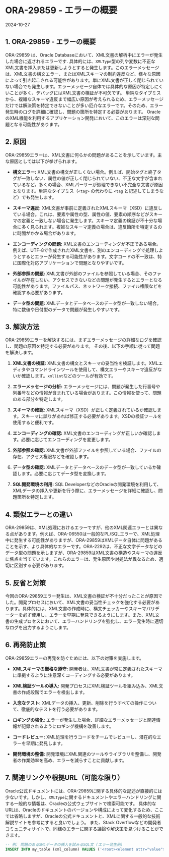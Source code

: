 # ORA-29859 - エラーの概要
2024-10-27

## 1. ORA-29859 - エラーの概要

ORA-29859 は、Oracle Databaseにおいて、XML文書の解析中にエラーが発生した場合に返されるエラーです.  具体的には、`XMLType`型の列や変数に不正なXML文書を挿入または更新しようとすると発生します。このエラーメッセージは、XML文書の構文エラー、またはXMLスキーマの制約違反など、様々な原因によって引き起こされる可能性があります。単にXML文書が正しく閉じられていない場合でも発生します。エラーメッセージ自体では具体的な原因が特定しにくいことが多く、デバッグにはXML文書の検証が不可欠です。  単純なタイプミスから、複雑なスキーマ違反まで幅広い原因が考えられるため、エラーメッセージだけでは解決策を特定できないことが多い厄介なエラーです。そのため、エラー発生時のログを詳細に確認し、問題の箇所を特定する必要があります。  OracleのXML機能を利用するアプリケーション開発において、このエラーは深刻な問題となる可能性があります。


## 2. 原因

ORA-29859エラーは、XML文書に何らかの問題があることを示しています。主な原因としては以下が挙げられます。

* **構文エラー:** XML文書の構文が正しくない場合。例えば、開始タグと終了タグが一致しない、属性の値が正しく閉じられていない、不正な文字が含まれているなど。多くの場合、XMLパーサーが処理できない不完全な文書が原因となります。単純なタイプミス（`<tag>` の代わりに `<tag` と記述してしまうなど）でも発生します。

* **スキーマ違反:** XML文書が事前に定義されたXMLスキーマ（XSD）に違反している場合。これは、要素や属性の型、属性の値、要素の順序などがスキーマの定義と一致しない場合に発生します。スキーマ定義の検証が不十分な場合に多く見られます。複雑なスキーマ定義の場合は、違反箇所を特定するのに時間がかかる場合があります。

* **エンコーディングの問題:** XML文書のエンコーディングが不正である場合。例えば、UTF-8で作成されたXML文書を、別のエンコーディングで処理しようとするとエラーが発生する可能性があります。文字コードの不一致は、特に国際化対応アプリケーションで問題となりやすいです。

* **外部参照の問題:** XML文書が外部のファイルを参照している場合、そのファイルが存在しない、アクセスできないなどの問題が発生するとエラーとなる可能性があります。ファイルパス、ネットワーク接続、ファイル権限などを確認する必要があります。

* **データ型の問題:** XMLデータとデータベースのデータ型が一致しない場合。特に数値や日付型のデータで問題が発生しやすいです。


## 3. 解決方法

ORA-29859エラーを解決するには、まずエラーメッセージの詳細なログを確認し、問題の原因を特定する必要があります。  その後、以下の手順に従って問題を解決します。

1. **XML文書の検証:** XML文書の構文とスキーマの妥当性を検証します。XMLエディタやコマンドラインツールを使用して、構文エラーやスキーマ違反がないか確認します。`xmllint`などのツールが有効です。

2. **エラーメッセージの分析:** エラーメッセージには、問題が発生した行番号や列番号などの情報が含まれている場合があります。この情報を使って、問題のある部分を特定します。

3. **スキーマの確認:** XMLスキーマ（XSD）が正しく定義されているか確認します。スキーマに誤りがあれば修正する必要があります。XSDの検証ツールを使用すると便利です。

4. **エンコーディングの確認:** XML文書のエンコーディングが正しいか確認します。必要に応じてエンコーディングを変更します。

5. **外部参照の確認:** XML文書が外部ファイルを参照している場合、ファイルの存在、アクセス権限などを確認します。

6. **データ型の確認:** XMLデータとデータベースのデータ型が一致しているか確認します。必要に応じてデータ型を変換します。

7. **SQL開発環境の利用:** SQL DeveloperなどのOracleの開発環境を利用して、XMLデータの挿入や更新を行う際に、エラーメッセージを詳細に確認し、問題箇所を特定します。


## 4. 類似エラーとの違い

ORA-29859は、XML処理におけるエラーですが、他のXML関連エラーとは異なる点があります。例えば、ORA-06550は一般的なPL/SQLエラーで、XML処理中に発生する可能性がありますが、ORA-29859はXMLデータ自体に問題があることを示す、より具体的なエラーです。ORA-2292は、不正な文字データなどのデータ型の問題を示しますが、ORA-29859はXML文書の構造やスキーマの違反に焦点を当てています。これらのエラーは、発生原因や対処法が異なるため、適切に区別する必要があります。


## 5. 反省と対策

今回のORA-29859エラー発生は、XML文書の検証が不十分だったことが原因でした。開発プロセスにおいて、XML文書の妥当性チェックを強化する必要があります。具体的には、XML文書の作成時に、構文チェッカーやスキーマバリデーターを必ず使用し、エラーを早期に発見できるようにします。また、XML文書の生成プロセスにおいて、エラーハンドリングを強化し、エラー発生時に適切なログを出力するようにします。


## 6. 再発防止策

ORA-29859エラーの再発を防ぐためには、以下の対策を実施します。

* **XMLスキーマの厳格な遵守:**  開発者は、XML文書が常に定義されたスキーマに準拠するように注意深くコーディングする必要があります。

* **XML検証ツールの導入:** 開発プロセスにXML検証ツールを組み込み、XML文書の作成段階でエラーを検出します。

* **入念なテスト:**  XMLデータの挿入、更新、削除を行うすべての操作について、徹底的なテストを行う必要があります。

* **ロギングの強化:** エラーが発生した場合、詳細なエラーメッセージと関連情報が記録されるようにロギング機構を改善します。

* **コードレビュー:**  XML処理を行うコードをチームでレビューし、潜在的なエラーを早期に発見します。

* **開発環境の整備:**  開発環境にXML関連のツールやライブラリを整備し、開発者の作業効率を高め、エラーを減らすことに貢献します。


## 7. 関連リンクや根拠URL（可能な限り）

Oracle公式ドキュメントには、ORA-29859に関する具体的な記述が直接的には少ないです。しかし、`XMLType`に関するドキュメントやエラーハンドリングに関する一般的な情報は、Oracleの公式ウェブサイトで検索可能です。  具体的なURLは、Oracleのドキュメントのバージョンや構成によって変化するため、ここでは省略しますが、Oracleの公式ドキュメントと、XMLに関する一般的な技術解説サイトを参考にすると良いでしょう。  また、Stack Overflowなどの開発者コミュニティサイトで、同様のエラーに関する議論や解決策を見つけることができます。


```sql
-- 例: 問題のあるXMLデータの挿入を試みるSQL文 (エラー発生例)
INSERT INTO my_table (xml_column) VALUES ('<root><element attr="value">'); -- 閉じられていないタグ
```